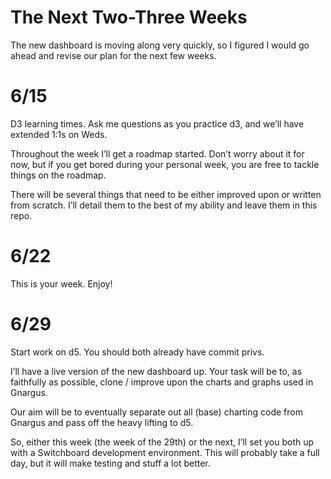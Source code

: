 # The Next Two-Three Weeks
The new dashboard is moving along very quickly, so I figured I would go ahead and revise our plan for the next few weeks.

# 6/15
D3 learning times. Ask me questions as you practice d3, and we’ll have extended 1:1s on Weds.

Throughout the week I’ll get a roadmap started. Don’t worry about it for now, but if you get bored during your personal week, you are free to tackle things on the roadmap.

There will be several things that need to be either improved upon or written from scratch. I’ll detail them to the best of my ability and leave them in this repo.

# 6/22
This is your week. Enjoy!

# 6/29
Start work on d5. You should both already have commit privs.

I’ll have a live version of the new dashboard up. Your task will be to, as faithfully as possible, clone / improve upon the charts and graphs used in Gnargus.

Our aim will be to eventually separate out all (base) charting code from Gnargus and pass off the heavy lifting to d5.

So, either this week (the week of the 29th) or the next, I’ll set you both up with a Switchboard development environment. This will probably take a full day, but it will make testing and stuff a lot better.

